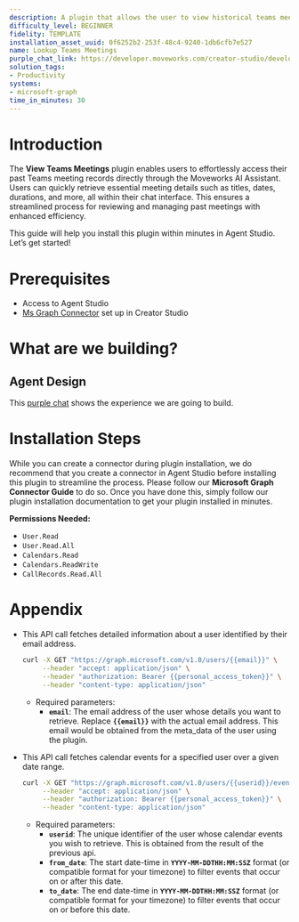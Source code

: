 ```yaml
---
description: A plugin that allows the user to view historical teams meetings by date.
difficulty_level: BEGINNER
fidelity: TEMPLATE
installation_asset_uuid: 0f6252b2-253f-48c4-9240-1db6cfb7e527
name: Lookup Teams Meetings
purple_chat_link: https://developer.moveworks.com/creator-studio/developer-tools/purple-chat/?conversation=%7B%22startTimestamp%22%3A%2211%3A43%2BAM%22%2C%22messages%22%3A%5B%7B%22parts%22%3A%5B%7B%22richText%22%3A%22%3Cp%3ECan+you+show+me+my+Teams+meetings+from+last+month%3F%3C%2Fp%3E%22%7D%5D%2C%22role%22%3A%22user%22%7D%2C%7B%22parts%22%3A%5B%7B%22reasoningSteps%22%3A%5B%7B%22richText%22%3A%22%3Cp%3EFetching+your+Teams+meetings+from+March+1%2C+2025%2C+to+April+1%2C+2025...%3C%2Fp%3E%22%2C%22status%22%3A%22pending%22%7D%5D%7D%5D%2C%22role%22%3A%22assistant%22%7D%2C%7B%22parts%22%3A%5B%7B%22reasoningSteps%22%3A%5B%7B%22richText%22%3A%22%3Cp%3EHere+are+your+Teams+meetings%3A%26nbsp%3B%3C%2Fp%3E%22%2C%22status%22%3A%22success%22%7D%5D%7D%2C%7B%22richText%22%3A%22%3Cp%3E1.+%3Cstrong%3ETeam+Sync%3C%2Fstrong%3E+-+March+5%2C+2025%2C+10%3A00+AM+%28Duration%3A+1+hour%29+%3Cbr%3E%5Cn2.+%3Cstrong%3EProject+Planning%3C%2Fstrong%3E+-+March+14%2C+2025%2C+2%3A00+PM+%28Duration%3A+45+minutes%29+%3Cbr%3E%5Cn3.+%3Cstrong%3EClient+Update%3C%2Fstrong%3E+-+March+20%2C+2025%2C+11%3A30+AM+%28Duration%3A+30+minutes%29%3C%2Fp%3E%22%7D%5D%2C%22role%22%3A%22assistant%22%7D%5D%7D
solution_tags:
- Productivity
systems:
- microsoft-graph
time_in_minutes: 30
---
```


# Introduction

The **View Teams Meetings** plugin enables users to effortlessly access their past Teams meeting records directly through the Moveworks AI Assistant. Users can quickly retrieve essential meeting details such as titles, dates, durations, and more, all within their chat interface. This ensures a streamlined process for reviewing and managing past meetings with enhanced efficiency.

This guide will help you install this plugin within minutes in Agent Studio. Let’s get started!

# Prerequisites

- Access to Agent Studio
- [Ms Graph Connector](https://developer.moveworks.com/creator-studio/resources/connector?id=microsoft-graph) set up in Creator Studio

# What are we building?

## Agent Design

This [purple chat](https://developer.moveworks.com/creator-studio/developer-tools/purple-chat/?conversation=%7B%22startTimestamp%22%3A%2211%3A43%2BAM%22%2C%22messages%22%3A%5B%7B%22parts%22%3A%5B%7B%22richText%22%3A%22%3Cp%3ECan+you+show+me+my+Teams+meetings+from+last+month%3F%3C%2Fp%3E%22%7D%5D%2C%22role%22%3A%22user%22%7D%2C%7B%22parts%22%3A%5B%7B%22reasoningSteps%22%3A%5B%7B%22richText%22%3A%22%3Cp%3EFetching+your+Teams+meetings+from+March+1%2C+2025%2C+to+April+1%2C+2025...%3C%2Fp%3E%22%2C%22status%22%3A%22pending%22%7D%5D%7D%5D%2C%22role%22%3A%22assistant%22%7D%2C%7B%22parts%22%3A%5B%7B%22reasoningSteps%22%3A%5B%7B%22richText%22%3A%22%3Cp%3EHere+are+your+Teams+meetings%3A%26nbsp%3B%3C%2Fp%3E%22%2C%22status%22%3A%22success%22%7D%5D%7D%2C%7B%22richText%22%3A%22%3Cp%3E1.+%3Cstrong%3ETeam+Sync%3C%2Fstrong%3E+-+March+5%2C+2025%2C+10%3A00+AM+%28Duration%3A+1+hour%29+%3Cbr%3E%5Cn2.+%3Cstrong%3EProject+Planning%3C%2Fstrong%3E+-+March+14%2C+2025%2C+2%3A00+PM+%28Duration%3A+45+minutes%29+%3Cbr%3E%5Cn3.+%3Cstrong%3EClient+Update%3C%2Fstrong%3E+-+March+20%2C+2025%2C+11%3A30+AM+%28Duration%3A+30+minutes%29%3C%2Fp%3E%22%7D%5D%2C%22role%22%3A%22assistant%22%7D%5D%7D) shows the experience we are going to build.

# Installation Steps

While you can create a connector during plugin installation, we do recommend that you create a connector in Agent Studio before installing this plugin to streamline the process. Please follow our **Microsoft Graph Connector Guide** to do so. Once you have done this, simply follow our plugin installation documentation to get your plugin installed in minutes.

**Permissions Needed:**

- `User.Read`
- `User.Read.All`
- `Calendars.Read`
- `Calendars.ReadWrite`
- `CallRecords.Read.All`

# Appendix

- This API call fetches detailed information about a user identified by their email address.
    
    ```bash
    curl -X GET "https://graph.microsoft.com/v1.0/users/{{email}}" \
         --header "accept: application/json" \
         --header "authorization: Bearer {{personal_access_token}}" \
         --header "content-type: application/json"
    ```
    
    - Required parameters:
        - **`email`**: The email address of the user whose details you want to retrieve. Replace **`{{email}}`** with the actual email address. This email would be obtained from the meta_data of the user using the plugin.
- This API call fetches calendar events for a specified user over a given date range.
    
    ```bash
    curl -X GET "https://graph.microsoft.com/v1.0/users/{{userid}}/events?$filter=start/dateTime ge '{{from_date}}' and end/dateTime le '{{to_date}}'" \
         --header "accept: application/json" \
         --header "authorization: Bearer {{personal_access_token}}" \
         --header "content-type: application/json"
    ```
    
    - Required parameters:
        - **`userid`**: The unique identifier of the user whose calendar events you wish to retrieve. This is obtained from the result of the previous api.
        - **`from_date`**: The start date-time in **`YYYY-MM-DDTHH:MM:SSZ`** format (or compatible format for your timezone) to filter events that occur on or after this date.
        - **`to_date`**: The end date-time in **`YYYY-MM-DDTHH:MM:SSZ`** format (or compatible format for your timezone) to filter events that occur on or before this date.